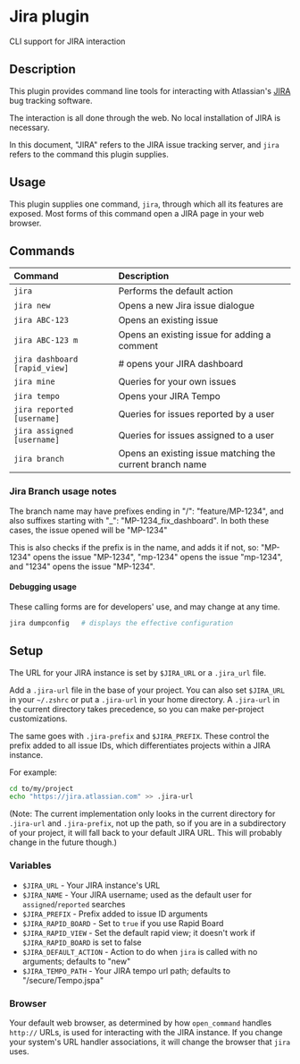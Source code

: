 # Jira plugin

CLI support for JIRA interaction

## Description

This plugin provides command line tools for interacting with Atlassian's
[JIRA](https://www.atlassian.com/software/jira) bug tracking software.

The interaction is all done through the web. No local installation of JIRA is
necessary.

In this document, "JIRA" refers to the JIRA issue tracking server, and `jira`
refers to the command this plugin supplies.

## Usage

This plugin supplies one command, `jira`, through which all its features are
exposed. Most forms of this command open a JIRA page in your web browser.

## Commands

| Command                       | Description                                              |
| :---------------------------- | :------------------------------------------------------- |
| `jira`                        | Performs the default action                              |
| `jira new`                    | Opens a new Jira issue dialogue                          |
| `jira ABC-123`                | Opens an existing issue                                  |
| `jira ABC-123 m`              | Opens an existing issue for adding a comment             |
| `jira dashboard [rapid_view]` | # opens your JIRA dashboard                              |
| `jira mine`                   | Queries for your own issues                              |
| `jira tempo`                  | Opens your JIRA Tempo                                    |
| `jira reported [username]`    | Queries for issues reported by a user                    |
| `jira assigned [username]`    | Queries for issues assigned to a user                    |
| `jira branch`                 | Opens an existing issue matching the current branch name |

### Jira Branch usage notes

The branch name may have prefixes ending in "/": "feature/MP-1234", and also
suffixes starting with "\_": "MP-1234_fix_dashboard". In both these cases, the
issue opened will be "MP-1234"

This is also checks if the prefix is in the name, and adds it if not, so:
"MP-1234" opens the issue "MP-1234", "mp-1234" opens the issue "mp-1234", and
"1234" opens the issue "MP-1234".

#### Debugging usage

These calling forms are for developers' use, and may change at any time.

```sh
jira dumpconfig   # displays the effective configuration
```

## Setup

The URL for your JIRA instance is set by `$JIRA_URL` or a `.jira_url` file.

Add a `.jira-url` file in the base of your project. You can also set `$JIRA_URL`
in your `~/.zshrc` or put a `.jira-url` in your home directory. A `.jira-url` in
the current directory takes precedence, so you can make per-project
customizations.

The same goes with `.jira-prefix` and `$JIRA_PREFIX`. These control the prefix
added to all issue IDs, which differentiates projects within a JIRA instance.

For example:

```sh
cd to/my/project
echo "https://jira.atlassian.com" >> .jira-url
```

(Note: The current implementation only looks in the current directory for
`.jira-url` and `.jira-prefix`, not up the path, so if you are in a subdirectory
of your project, it will fall back to your default JIRA URL. This will probably
change in the future though.)

### Variables

-   `$JIRA_URL` - Your JIRA instance's URL
-   `$JIRA_NAME` - Your JIRA username; used as the default user for
    `assigned`/`reported` searches
-   `$JIRA_PREFIX` - Prefix added to issue ID arguments
-   `$JIRA_RAPID_BOARD` - Set to `true` if you use Rapid Board
-   `$JIRA_RAPID_VIEW` - Set the default rapid view; it doesn't work if
    `$JIRA_RAPID_BOARD` is set to false
-   `$JIRA_DEFAULT_ACTION` - Action to do when `jira` is called with no
    arguments; defaults to "new"
-   `$JIRA_TEMPO_PATH` - Your JIRA tempo url path; defaults to
    "/secure/Tempo.jspa"

### Browser

Your default web browser, as determined by how `open_command` handles `http://`
URLs, is used for interacting with the JIRA instance. If you change your
system's URL handler associations, it will change the browser that `jira` uses.
